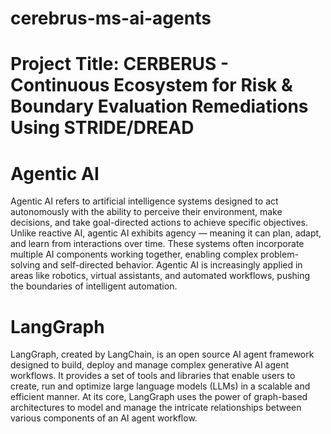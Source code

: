 # cerebrus-ms-ai-agents

# Project Title: CERBERUS - Continuous Ecosystem for Risk & Boundary Evaluation Remediations Using STRIDE/DREAD

# Agentic AI

Agentic AI refers to artificial intelligence systems designed to act autonomously with the ability to perceive their environment, make decisions, and take goal-directed actions to achieve specific objectives. Unlike reactive AI, agentic AI exhibits agency — meaning it can plan, adapt, and learn from interactions over time. These systems often incorporate multiple AI components working together, enabling complex problem-solving and self-directed behavior. Agentic AI is increasingly applied in areas like robotics, virtual assistants, and automated workflows, pushing the boundaries of intelligent automation.

# LangGraph 

LangGraph, created by LangChain, is an open source AI agent framework designed to build, deploy and manage complex generative AI agent workflows. It provides a set of tools and libraries that enable users to create, run and optimize large language models (LLMs) in a scalable and efficient manner. At its core, LangGraph uses the power of graph-based architectures to model and manage the intricate relationships between various components of an AI agent workflow.
